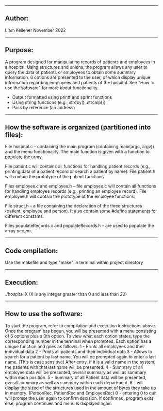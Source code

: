 --------------------------------------------------------
Author:
--------------------------------------------------------
Liam Kelleher
November 2022

--------------------------------------------------------
Purpose: 
--------------------------------------------------------
A program designed for manipulating records of patients and employees in a hospital. 
Using structures and unions, the program allows any user to query the data of patients or employees to obtain some summary information. 
6 options are presented to the user, of which display unique information regarding employees and patients of the hospital. See "How to use the software" for more about functionality.
- Output formatted using printf and sprint functions 
- Using string functions (e.g., strcpy(), strcmp()) 
- Pass by reference (an address) 


--------------------------------------------------------
How the software is organized (partitioned into files):
--------------------------------------------------------

File hospital.c – containing the main program (containing main(argc, argv)) and the menu functionality. The main function is given with a function to populate the array.

File patient.c will contains all functions for handling patient records (e.g., printing data of a patient record or search a patient by name).
File patient.h will contain the prototype of the patient functions.

Files employee.c and employee.h – file employee.c will contain all functions for handling employee records (e.g., printing an employee record). 
File employee.h will contain the prototype of the employee functions. 

File struct.h – a file containing the declaration of the three structures (patient, employee and person). It also contain some #define statements for different constants.

Files populateRecords.c and populateRecords.h – are used to populate the array person.


--------------------------------------------------------
Code ompilation: 
--------------------------------------------------------
Use the makefile and type "make" in terminal within project directory


--------------------------------------------------------
Execution: 
--------------------------------------------------------
./hospital X
(X is any integer greater than 0 and less than 20)


--------------------------------------------------------
How to use the software: 
--------------------------------------------------------
To start the program, refer to compilation and execution instructions above.
Once the program has begun, you will be presented with a menu consisting of 6 options plus a 0th option.
To view what each option states, type the corresponding number in the terminal when prompted.
Each option has a unique function and goes as follows:
1 - Prints all employees and their individual data
2 - Prints all patients and their individual data
3 - Allows to search for a patient by last name. You will be prompted again to enter a last name. (This is case sensitive)
After entry, if it is a valid name in the system, the patients with that last name will be presented.
4 - Summary of all employee data will be presented, overall summary as well as summary within each position.
5 - Summary of all Patient data will be presented, overall summary as well as summary within each department.
6 - will display the sized of the structures used in the amount of bytes they take up in memory. (PersonRec, PatientRec and EmployeeRec)
0 - entering 0 to quit will prompt the user again to confirm decision. If confirmed, program exits, else, program continues and menu is displayed again
